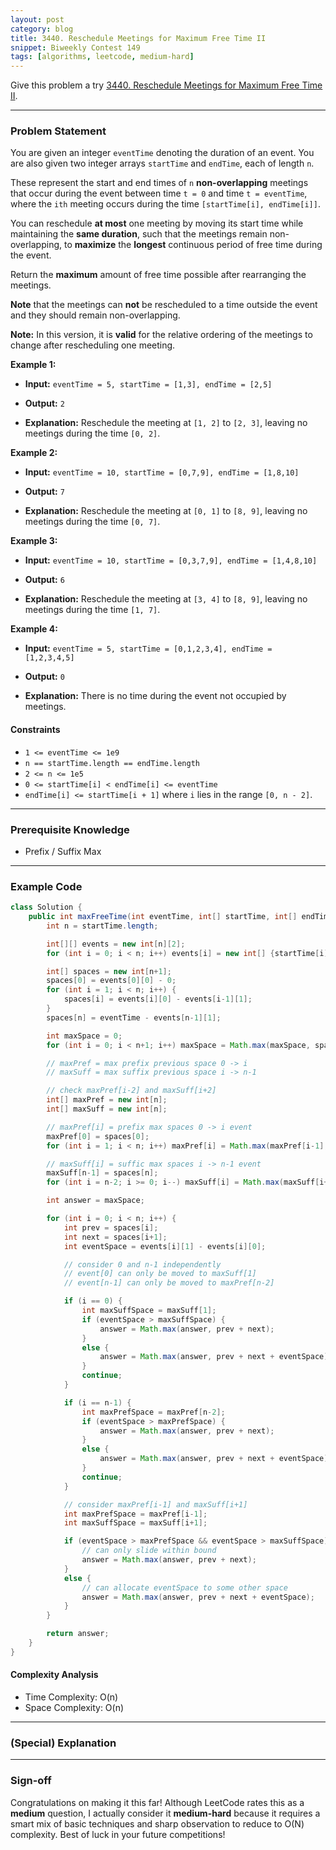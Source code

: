 ```yaml
---
layout: post
category: blog
title: 3440. Reschedule Meetings for Maximum Free Time II
snippet: Biweekly Contest 149
tags: [algorithms, leetcode, medium-hard]
---
```


Give this problem a try [3440. Reschedule Meetings for Maximum Free Time II](https://leetcode.com/problems/reschedule-meetings-for-maximum-free-time-ii/).

---

### Problem Statement

You are given an integer `eventTime` denoting the duration of an event. You are also given two integer arrays `startTime` and `endTime`, each of length `n`.

These represent the start and end times of `n` **non-overlapping** meetings that occur during the event between time `t = 0` and time `t = eventTime`, where the `ith` meeting occurs during the time `[startTime[i], endTime[i]]`.

You can reschedule **at most** one meeting by moving its start time while maintaining the **same duration**, such that the meetings remain non-overlapping, to **maximize** the **longest** continuous period of free time during the event.

Return the **maximum** amount of free time possible after rearranging the meetings.

**Note** that the meetings can **not** be rescheduled to a time outside the event and they should remain non-overlapping.

**Note:** In this version, it is **valid** for the relative ordering of the meetings to change after rescheduling one meeting.

**Example 1:**

- **Input:** 
  `eventTime = 5, startTime = [1,3], endTime = [2,5]`

- **Output:** 
  `2`

- **Explanation:**
  Reschedule the meeting at `[1, 2]` to `[2, 3]`, leaving no meetings during the time `[0, 2]`.

**Example 2:**

- **Input:** 
  `eventTime = 10, startTime = [0,7,9], endTime = [1,8,10]`

- **Output:** 
  `7`

- **Explanation:**
  Reschedule the meeting at `[0, 1]` to `[8, 9]`, leaving no meetings during the time `[0, 7]`.

**Example 3:**

- **Input:** 
  `eventTime = 10, startTime = [0,3,7,9], endTime = [1,4,8,10]`

- **Output:** 
  `6`

- **Explanation:**
  Reschedule the meeting at `[3, 4]` to `[8, 9]`, leaving no meetings during the time `[1, 7]`.

**Example 4:**

- **Input:** 
  `eventTime = 5, startTime = [0,1,2,3,4], endTime = [1,2,3,4,5]`

- **Output:** 
  `0`

- **Explanation:**
  There is no time during the event not occupied by meetings.

#### Constraints
- `1 <= eventTime <= 1e9`
- `n == startTime.length == endTime.length`
- `2 <= n <= 1e5`
- `0 <= startTime[i] < endTime[i] <= eventTime`
- `endTime[i] <= startTime[i + 1]` where `i` lies in the range `[0, n - 2]`.

---

### Prerequisite Knowledge

- Prefix / Suffix Max

---

### Example Code

```java
class Solution {
    public int maxFreeTime(int eventTime, int[] startTime, int[] endTime) {
        int n = startTime.length;

        int[][] events = new int[n][2];
        for (int i = 0; i < n; i++) events[i] = new int[] {startTime[i], endTime[i]};

        int[] spaces = new int[n+1];
        spaces[0] = events[0][0] - 0;
        for (int i = 1; i < n; i++) {
            spaces[i] = events[i][0] - events[i-1][1];
        }
        spaces[n] = eventTime - events[n-1][1];

        int maxSpace = 0;
        for (int i = 0; i < n+1; i++) maxSpace = Math.max(maxSpace, spaces[i]);

        // maxPref = max prefix previous space 0 -> i
        // maxSuff = max suffix previous space i -> n-1

        // check maxPref[i-2] and maxSuff[i+2]
        int[] maxPref = new int[n];
        int[] maxSuff = new int[n];

        // maxPref[i] = prefix max spaces 0 -> i event
        maxPref[0] = spaces[0];
        for (int i = 1; i < n; i++) maxPref[i] = Math.max(maxPref[i-1], spaces[i]);

        // maxSuff[i] = suffic max spaces i -> n-1 event
        maxSuff[n-1] = spaces[n];
        for (int i = n-2; i >= 0; i--) maxSuff[i] = Math.max(maxSuff[i+1], spaces[i+1]);

        int answer = maxSpace;

        for (int i = 0; i < n; i++) {
            int prev = spaces[i];
            int next = spaces[i+1];
            int eventSpace = events[i][1] - events[i][0];

            // consider 0 and n-1 independently
            // event[0] can only be moved to maxSuff[1]
            // event[n-1] can only be moved to maxPref[n-2]

            if (i == 0) {
                int maxSuffSpace = maxSuff[1];
                if (eventSpace > maxSuffSpace) {
                    answer = Math.max(answer, prev + next);
                }
                else {
                    answer = Math.max(answer, prev + next + eventSpace);
                }
                continue;
            }

            if (i == n-1) {
                int maxPrefSpace = maxPref[n-2];
                if (eventSpace > maxPrefSpace) {
                    answer = Math.max(answer, prev + next);
                }
                else {
                    answer = Math.max(answer, prev + next + eventSpace);
                }
                continue;
            }

            // consider maxPref[i-1] and maxSuff[i+1]
            int maxPrefSpace = maxPref[i-1];
            int maxSuffSpace = maxSuff[i+1];

            if (eventSpace > maxPrefSpace && eventSpace > maxSuffSpace) {
                // can only slide within bound
                answer = Math.max(answer, prev + next);
            }
            else {
                // can allocate eventSpace to some other space
                answer = Math.max(answer, prev + next + eventSpace);
            }
        }

        return answer;
    }
}
```

#### Complexity Analysis

- Time Complexity: O(n)
- Space Complexity: O(n)

---

### (Special) Explanation


---

### Sign-off

Congratulations on making it this far! Although LeetCode rates this as a **medium** question, I actually consider it **medium-hard** because it requires a smart mix of basic techniques and sharp observation to reduce to O(N) complexity. Best of luck in your future competitions!